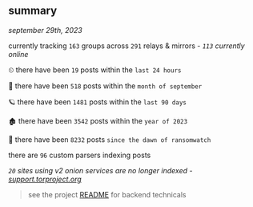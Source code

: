 
## summary
_september 29th, 2023_

currently tracking `163` groups across `291` relays & mirrors - _`113` currently online_

⏲ there have been `19` posts within the `last 24 hours`

🦈 there have been `518` posts within the `month of september`

🪐 there have been `1481` posts within the `last 90 days`

🏚 there have been `3542` posts within the `year of 2023`

🦕 there have been `8232` posts `since the dawn of ransomwatch`

there are `96` custom parsers indexing posts

_`20` sites using v2 onion services are no longer indexed - [support.torproject.org](https://support.torproject.org/onionservices/v2-deprecation/)_

> see the project [README](https://github.com/joshhighet/ransomwatch#ransomwatch--) for backend technicals
